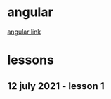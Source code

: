 # angular

[angular link](https://www.youtube.com/watch?v=SZtxwDAqEok&list=PLezsbUDiwcpmhNiMzVPYJXV0Rqn71G4PU)

# lessons

## 12 july 2021 - lesson 1